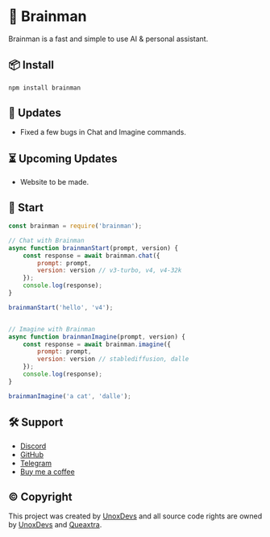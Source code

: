 # 🤖 Brainman
Brainman is a fast and simple to use AI & personal assistant.

## 📦 Install
```bash
npm install brainman
```

## 🎉 Updates
- Fixed a few bugs in Chat and Imagine commands.

## ⏳ Upcoming Updates
- Website to be made.

## 🚀 Start
```js
const brainman = require('brainman');

// Chat with Brainman
async function brainmanStart(prompt, version) {
    const response = await brainman.chat({
        prompt: prompt,
        version: version // v3-turbo, v4, v4-32k
    });
    console.log(response);
}

brainmanStart('hello', 'v4');


// Imagine with Brainman
async function brainmanImagine(prompt, version) {
    const response = await brainman.imagine({
        prompt: prompt,
        version: version // stablediffusion, dalle
    });
    console.log(response);
}

brainmanImagine('a cat', 'dalle');
```

## 🛠️ Support
- [Discord](https://discord.gg/9yYPF6BXt7)
- [GitHub](https://github.com/unoxdevs/brainman)
- [Telegram](https://t.me/unoxdevs)
- [Buy me a coffee](https://www.buymeacoffee.com/queaxtra)

## © Copyright
This project was created by [UnoxDevs](https://github.com/unoxdevs/brainman) and all source code rights are owned by [UnoxDevs](https://github.com/unoxdevs/brainman) and [Queaxtra](https://github.com/queaxtra).

